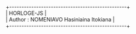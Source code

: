 +------------------------------------------------+<br>
|                HORLOGE-JS                      |<br>
|     Author : NOMENIAVO Hasiniaina Itokiana     |<br>
+------------------------------------------------+
